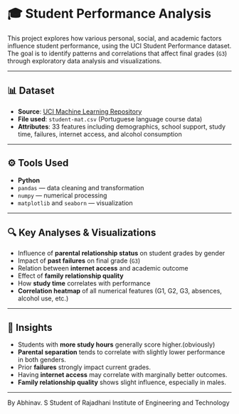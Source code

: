 # 🎓 Student Performance Analysis

This project explores how various personal, social, and academic factors influence student performance, using the UCI Student Performance dataset. The goal is to identify patterns and correlations that affect final grades (`G3`) through exploratory data analysis and visualizations.

---

## 📊 Dataset

- **Source**: [UCI Machine Learning Repository](https://archive.ics.uci.edu/ml/datasets/Student+Performance)
- **File used**: `student-mat.csv` (Portuguese language course data)
- **Attributes**: 33 features including demographics, school support, study time, failures, internet access, and alcohol consumption

---

## ⚙️ Tools Used

- **Python**
- `pandas` — data cleaning and transformation  
- `numpy` — numerical processing  
- `matplotlib` and `seaborn` — visualization  

---

## 🔍 Key Analyses & Visualizations

- Influence of **parental relationship status** on student grades by gender
- Impact of **past failures** on final grade (`G3`)
- Relation between **internet access** and academic outcome
- Effect of **family relationship quality**
- How **study time** correlates with performance
- **Correlation heatmap** of all numerical features (G1, G2, G3, absences, alcohol use, etc.)

---

## 📌 Insights

- Students with **more study hours** generally score higher.(obviously)
- **Parental separation** tends to correlate with slightly lower performance in both genders.
- Prior **failures** strongly impact current grades.
- Having **internet access** may correlate with marginally better outcomes.
- **Family relationship quality** shows slight influence, especially in males.

---
By
Abhinav. S
Student of Rajadhani Institute of Engineering and Technology

